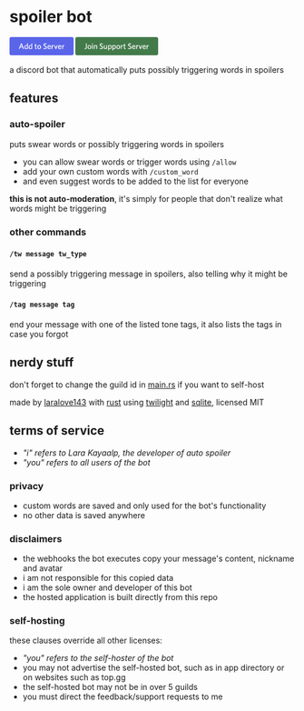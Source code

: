 # spoiler bot

[<img src="img/add_to_server_badge.png" height="32"/>]
[<img src="img/join_support_server_badge.png" height="32"/>]

[<img src="img/add_to_server_badge.png" height="32"/>]: https://discord.com/api/oauth2/authorize?client_id=955408072199766086&permissions=536880128&scope=applications.commands%20bot
[<img src="img/join_support_server_badge.png" height="32"/>]: https://discord.gg/6vAzfFj8xG

a discord bot that automatically puts possibly triggering words in spoilers

## features

### auto-spoiler

puts swear words or possibly triggering words in spoilers  

- you can allow swear words or trigger words using `/allow`
- add your own custom words with `/custom_word`
- and even suggest words to be added to the list for everyone

**this is not auto-moderation**, it's simply for people that don't realize what
words might be triggering

### other commands

#### `/tw message tw_type`

send a possibly triggering message in spoilers, also telling why it might be triggering

#### `/tag message tag`

end your message with one of the listed tone tags, it also lists the tags in
case you forgot

## nerdy stuff

don't forget to change the guild id in [main.rs](src/main.rs) if you want to self-host

made by [laralove143] with [rust] using [twilight] and [sqlite], licensed MIT

## terms of service

- *"i" refers to Lara Kayaalp, the developer of auto spoiler*
- *"you" refers to all users of the bot*

### privacy

- custom words are saved and only used for the bot's functionality
- no other data is saved anywhere

### disclaimers

- the webhooks the bot executes copy your message's content, nickname and avatar
- i am not responsible for this copied data
- i am the sole owner and developer of this bot
- the hosted application is built directly from this repo

### self-hosting

these clauses override all other licenses:

- *"you" refers to the self-hoster of the bot*
- you may not advertise the self-hosted bot, such as in app directory or on websites such as top.gg
- the self-hosted bot may not be in over 5 guilds
- you must direct the feedback/support requests to me

[laralove143]: https://github.com/laralove143
[rust]: https://www.rust-lang.org
[twilight]: https://github.com/twilight-rs/twilight
[sqlite]: https://sqlite.org
